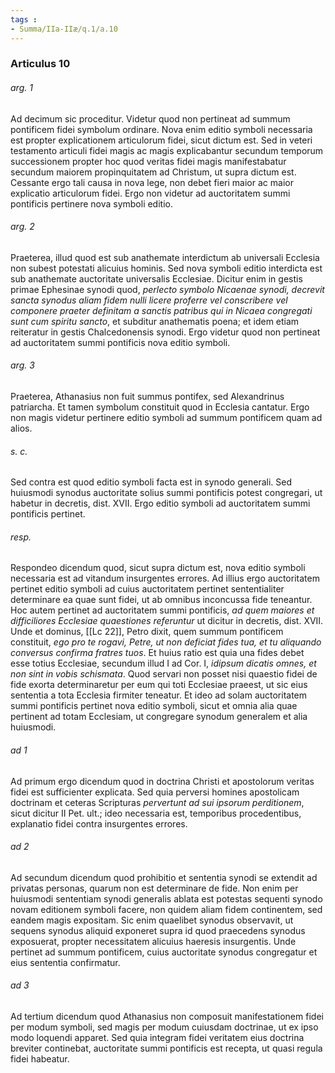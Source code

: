 ```yaml
---
tags : 
- Summa/IIa-IIæ/q.1/a.10
---
```


### Articulus 10

###### arg. 1
Ad decimum sic proceditur. Videtur quod non pertineat ad summum pontificem fidei symbolum ordinare. Nova enim editio symboli necessaria est propter explicationem articulorum fidei, sicut dictum est. Sed in veteri testamento articuli fidei magis ac magis explicabantur secundum temporum successionem propter hoc quod veritas fidei magis manifestabatur secundum maiorem propinquitatem ad Christum, ut supra dictum est. Cessante ergo tali causa in nova lege, non debet fieri maior ac maior explicatio articulorum fidei. Ergo non videtur ad auctoritatem summi pontificis pertinere nova symboli editio.

###### arg. 2
Praeterea, illud quod est sub anathemate interdictum ab universali Ecclesia non subest potestati alicuius hominis. Sed nova symboli editio interdicta est sub anathemate auctoritate universalis Ecclesiae. Dicitur enim in gestis primae Ephesinae synodi quod, *perlecto symbolo Nicaenae synodi, decrevit sancta synodus aliam fidem nulli licere proferre vel conscribere vel componere praeter definitam a sanctis patribus qui in Nicaea congregati sunt cum spiritu sancto*, et subditur anathematis poena; et idem etiam reiteratur in gestis Chalcedonensis synodi. Ergo videtur quod non pertineat ad auctoritatem summi pontificis nova editio symboli.

###### arg. 3
Praeterea, Athanasius non fuit summus pontifex, sed Alexandrinus patriarcha. Et tamen symbolum constituit quod in Ecclesia cantatur. Ergo non magis videtur pertinere editio symboli ad summum pontificem quam ad alios.

###### s. c.
Sed contra est quod editio symboli facta est in synodo generali. Sed huiusmodi synodus auctoritate solius summi pontificis potest congregari, ut habetur in decretis, dist. XVII. Ergo editio symboli ad auctoritatem summi pontificis pertinet.

###### resp.
Respondeo dicendum quod, sicut supra dictum est, nova editio symboli necessaria est ad vitandum insurgentes errores. Ad illius ergo auctoritatem pertinet editio symboli ad cuius auctoritatem pertinet sententialiter determinare ea quae sunt fidei, ut ab omnibus inconcussa fide teneantur. Hoc autem pertinet ad auctoritatem summi pontificis, *ad quem maiores et difficiliores Ecclesiae quaestiones referuntur* ut dicitur in decretis, dist. XVII. Unde et dominus, [[Lc 22]], Petro dixit, quem summum pontificem constituit, *ego pro te rogavi, Petre, ut non deficiat fides tua, et tu aliquando conversus confirma fratres tuos*. Et huius ratio est quia una fides debet esse totius Ecclesiae, secundum illud I ad Cor. I, *idipsum dicatis omnes, et non sint in vobis schismata*. Quod servari non posset nisi quaestio fidei de fide exorta determinaretur per eum qui toti Ecclesiae praeest, ut sic eius sententia a tota Ecclesia firmiter teneatur. Et ideo ad solam auctoritatem summi pontificis pertinet nova editio symboli, sicut et omnia alia quae pertinent ad totam Ecclesiam, ut congregare synodum generalem et alia huiusmodi.

###### ad 1
Ad primum ergo dicendum quod in doctrina Christi et apostolorum veritas fidei est sufficienter explicata. Sed quia perversi homines apostolicam doctrinam et ceteras Scripturas *pervertunt ad sui ipsorum perditionem*, sicut dicitur II Pet. ult.; ideo necessaria est, temporibus procedentibus, explanatio fidei contra insurgentes errores.

###### ad 2
Ad secundum dicendum quod prohibitio et sententia synodi se extendit ad privatas personas, quarum non est determinare de fide. Non enim per huiusmodi sententiam synodi generalis ablata est potestas sequenti synodo novam editionem symboli facere, non quidem aliam fidem continentem, sed eandem magis expositam. Sic enim quaelibet synodus observavit, ut sequens synodus aliquid exponeret supra id quod praecedens synodus exposuerat, propter necessitatem alicuius haeresis insurgentis. Unde pertinet ad summum pontificem, cuius auctoritate synodus congregatur et eius sententia confirmatur.

###### ad 3
Ad tertium dicendum quod Athanasius non composuit manifestationem fidei per modum symboli, sed magis per modum cuiusdam doctrinae, ut ex ipso modo loquendi apparet. Sed quia integram fidei veritatem eius doctrina breviter continebat, auctoritate summi pontificis est recepta, ut quasi regula fidei habeatur.

